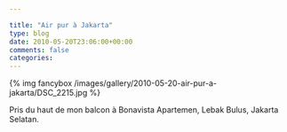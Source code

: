 ```yaml
---

title: "Air pur à Jakarta"
type: blog
date: 2010-05-20T23:06:00+00:00
comments: false
categories: 
---
```


{% img fancybox /images/gallery/2010-05-20-air-pur-a-jakarta/DSC_2215.jpg %}

Pris du haut de mon balcon à Bonavista Apartemen, Lebak Bulus, Jakarta Selatan.
